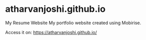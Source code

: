 # atharvanjoshi.github.io
My Resume Website
My portfolio website created using Mobirise.

Access it on: https://atharvanjoshi.github.io/
